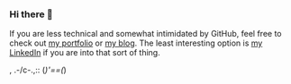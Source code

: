 ### Hi there 👋

If you are less technical and somewhat intimidated by GitHub, feel free 
to check out [my portfolio](https://portfolio.samhalperin.com) or [my blog](https://blog.samhalperin.com).
The least interesting option is [my LinkedIn](https://linkedin.com/in/sqh) if you are into that sort of thing.

   ,
.-/c-.,:: 
(_)'==(_)
